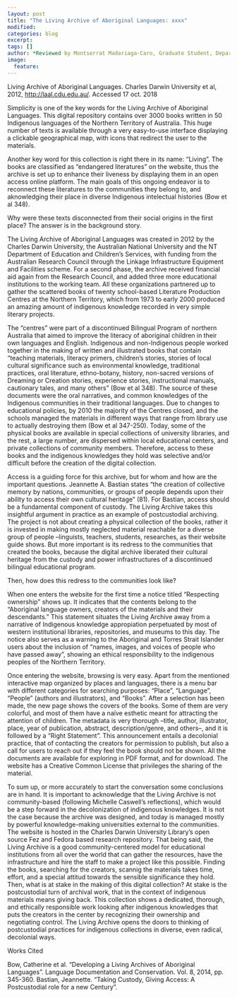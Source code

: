 ```yaml
---
layout: post
title: "The Living Archive of Aboriginal Languages: xxxx"
modified:
categories: blog
excerpt:
tags: []
author: *Reviewed by Montserrat Madariaga-Caro, Graduate Student, Department of Spanish and Portuguese, University of Texas at Austin*
image:
  feature:
---
```


Living Archive of Aboriginal Languages. Charles Darwin University et al, 2012, http://laal.cdu.edu.au/. Accessed 17 oct. 2018

Simplicity is one of the key words for the Living Archive of Aboriginal Languages. This digital repository contains over 3000 books written in 50 Indigenous languages of the Northern Territory of Australia. This huge number of texts is available through a very easy-to-use interface displaying a clickable geographical map, with icons that redirect the user to the materials. 

Another key word for this collection is right there in its name: “Living”. The books are classified as “endangered literatures” on the website, thus the archive is set up to enhance their liveness by displaying them in an open access online platform. The main goals of this ongoing endeavor is to reconnect these literatures to the communities they belong to, and aknowledging their place in diverse Indigenous intelectual histories (Bow et al 348). 

Why were these texts disconnected from their social origins in the first place? The answer is in the background story. 

The Living Archive of Aboriginal Languages was created in 2012 by the Charles Darwin University, the Australian National University and the NT Department of Education and Children’s Services, with funding from the Australian Research Council through the Linkage Infrastructure Equipment and Facilities scheme. For a second phase, the archive received financial aid again from the Research Council, and added three more educational institutions to the working team. All these organizations partnered up to gather the scattered books of twenty school-based Literature Production Centres at the Northern Territory, which from 1973 to early 2000 produced an amazing amount of indigenous knowledge recorded in very simple literary projects. 

The “centres” were part of a discontinued Bilingual Program of northern Australia that aimed to improve the literacy of aboriginal children in their own languages and English. Indigenous and non-Indigenous people worked together in the making of written and illustrated books that contain “teaching materials, literacy primers, children’s stories, stories of local cultural significance such as environmental knowledge, traditional practices, oral literature, ethno-botany, history, non-sacred versions of Dreaming or Creation stories, experience stories, instructional manuals, cautionary tales, and many others” (Bow et al 348). The source of these documents were the oral narratives, and common knowledges of the Indigenous communities in their traditional languages. Due to changes to educational policies, by 2010 the majority of the Centres closed, and the schools managed the materials in different ways that range from library use to actually destroying them (Bow et al 347-250). Today, some of the physical books are available in special collections of university libraries, and the rest, a large number, are dispersed within local educational centers, and private collections of community members. Therefore, access to these books and the indigenous knowledges they hold was selective and/or difficult before the creation of the digital collection.

Access is a guiding force for this archive, but for whom and how are the important questions. Jeannette A. Bastian states “the creation of collective memory by nations, communities, or groups of people depends upon their ability to access their own cultural heritage” (81). For Bastian, access should be a fundamental component of custody. The Living Archive takes this insightful argument in practice as an example of postcustodial archiving. The project is not about creating a physical collection of the books, rather it is invested in making mostly neglected material reachable for a diverse group of people –linguists, teachers, students, researches, as their website guide shows. But more important is its redress to the communities that created the books, because the digital archive liberated their cultural heritage from the custody and power infrastructures of a discontinued bilingual educational program.

Then, how does this redress to the communities look like?

When one enters the website for the first time a notice titled “Respecting ownership” shows up. It indicates that the contents belong to the “Aboriginal language owners, creators of the materials and their descendants.” This statement situates the Living Archive away from a narrative of Indigenous knowledge appropiation perpetuated by most of western institutional libraries, repositories, and museums to this day. The notice also serves as a warning to the Aboriginal and Torres Strait Islander users about the inclusion of “names, images, and voices of people who have passed away”, showing an ethical responsibility to the indigenous peoples of the Northern Territory. 

Once entering the website, browsing is very easy. Apart from the mentioned interactive map organized by places and languages, there is a menu bar with different categories for searching purposes: “Place”, “Language”, “People” (authors and illustrators), and “Books”. After a selection has been made, the new page shows the covers of the books. Some of them are very colorful, and most of them have a naïve esthetic meant for attracting the attention of children. The metadata is very thorough –title, author, illustrator, place, year of publication, abstract, description/genre, and others–, and it is followed by a “Right Statement”. This announcement entails a decolonial practice, that of contacting the creators for permission to publish, but also a call for users to reach out if they feel the book should not be shown. All the documents are available for exploring in PDF format, and for download. The website has a Creative Common License that privileges the sharing of the material.

To sum up, or more accurately to start the conversation some conclusions are in hand. It is important to acknowledge that the Living Archive is not community-based (following Michelle Caswell’s reflections), which would be a step forward in the decolonization of indigenous knowledges. It is not the case because the archive was designed, and today is managed mostly by powerful knowledge-making universities external to the communities. The website is hosted in the Charles Darwin University Library’s open source Fez and Fedora based research repository. That being said, the Living Archive is a good community-centered model for educational institutions from all over the world that can gather the resources, have the infrastructure and hire the staff to make a project like this possible. Finding the books, searching for the creators, scannig the materials takes time, effort, and a special attitud towards the sensible significance they hold. Then, what is at stake in the making of this digital collection? At stake is the postcustodial turn of archival work, that in the context of indigenous materials means giving back. This collection shows a dedicated, thorough, and ethically responsible work looking after indigenous knowledges that puts the creators in the center by recognizing their ownership and negotiating control. The Living Archive opens the doors to thinking of postcustodial practices for indigenous collections in diverse, even radical, decolonial ways. 

Works Cited

Bow, Catherine et al. “Developing a Living Archives of Aboriginal Languages”. Language Documentation and Conservation. Vol. 8, 2014, pp. 345-360.
Bastian, Jeannette. “Taking Custody, Giving Access: A Postcustodial role for a new Century”.   
